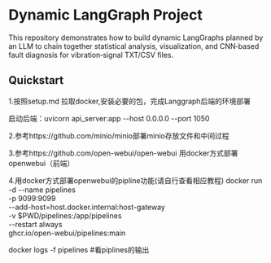 # Dynamic LangGraph Project

This repository demonstrates how to build dynamic LangGraphs planned by an LLM
to chain together statistical analysis, visualization, and CNN‑based fault
diagnosis for vibration‑signal TXT/CSV files.

## Quickstart

1.按照setup.md 拉取docker,安装必要的包，完成Langgraph后端的环境部署

启动后端：uvicorn api_server:app --host 0.0.0.0 --port 1050

2.参考https://github.com/minio/minio部署minio存放文件和中间过程

3.参考https://github.com/open-webui/open-webui 用docker方式部署openwebui（前端）

4.用docker方式部署openwebui的pipline功能(请自行查看相应教程)
docker run -d --name pipelines \
  -p 9099:9099 \
  --add-host=host.docker.internal:host-gateway \
  -v $PWD/pipelines:/app/pipelines \
  --restart always \
  ghcr.io/open-webui/pipelines:main

docker logs -f pipelines #看piplines的输出



